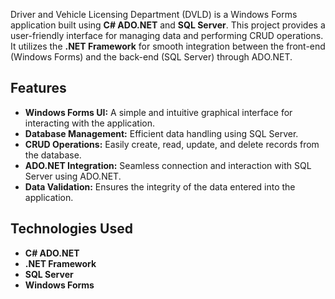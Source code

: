 Driver and Vehicle Licensing Department (DVLD) is a Windows Forms application built using **C# ADO.NET** and **SQL Server**.
This project provides a user-friendly interface for managing data and performing CRUD operations.
It utilizes the **.NET Framework** for smooth integration between the front-end (Windows Forms) and the back-end (SQL Server) through ADO.NET.

## Features

- **Windows Forms UI:** A simple and intuitive graphical interface for interacting with the application.
- **Database Management:** Efficient data handling using SQL Server.
- **CRUD Operations:** Easily create, read, update, and delete records from the database.
- **ADO.NET Integration:** Seamless connection and interaction with SQL Server using ADO.NET.
- **Data Validation:** Ensures the integrity of the data entered into the application.

## Technologies Used

- **C# ADO.NET**
- **.NET Framework**
- **SQL Server**
- **Windows Forms**

